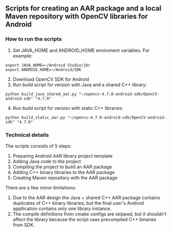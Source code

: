 ## Scripts for creating an AAR package and a local Maven repository with OpenCV libraries for Android

### How to run the scripts
1. Set JAVA_HOME and ANDROID_HOME enviroment variables. For example:
```
export JAVA_HOME=~/Android Studio/jbr
export ANDROID_HOME=~/Android/SDK
```
2. Download OpenCV SDK for Android
3. Run build script for version with Java and a shared C++ library:
```
python build_java_shared_aar.py "~/opencv-4.7.0-android-sdk/OpenCV-android-sdk" "4.7.0"
```
4. Run build script for version with static C++ libraries:
```
python build_static_aar.py "~/opencv-4.7.0-android-sdk/OpenCV-android-sdk" "4.7.0"
```
### Technical details
The scripts consists of 5 steps:
1. Preparing Android AAR library project template
2. Adding Java code to the project
3. Compiling the project to build an AAR package
4. Adding C++ binary libraries to the AAR package
5. Creating Maven repository with the AAR package

There are a few minor limitations:
1. Due to the AAR design the Java + shared C++ AAR package contains duplicates of C++ binary libraries, but the final user's Android appllication contains only one library instance.
2. The compile definitions from cmake configs are skipped, but it shouldn't affect the library because the script uses precompiled C++ binaries from SDK.
